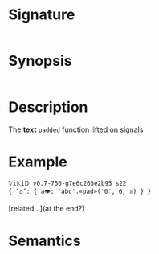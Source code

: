 # Signature
```vikid-signature
```

# Synopsis
```vikid-synopsis
```

# Description
The __text__ `padded` function [lifted on signals](/refman/concepts/pure_functions)

# Example
```vikid-script
𝕍i𝕂i𝔻 v0.7-750-g7e6c265e2b95 s22
{ ‘⌂’: { a👁: 'abc'.«pad»('0', 6, ☒) } }
```


[related...](at the end?)

# Semantics